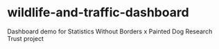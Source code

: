 # wildlife-and-traffic-dashboard
Dashboard demo for Statistics Without Borders x Painted Dog Research Trust project
